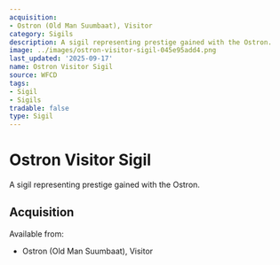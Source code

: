 ```yaml
---
acquisition:
- Ostron (Old Man Suumbaat), Visitor
category: Sigils
description: A sigil representing prestige gained with the Ostron.
image: ../images/ostron-visitor-sigil-045e95add4.png
last_updated: '2025-09-17'
name: Ostron Visitor Sigil
source: WFCD
tags:
- Sigil
- Sigils
tradable: false
type: Sigil
---
```


# Ostron Visitor Sigil

A sigil representing prestige gained with the Ostron.

## Acquisition

Available from:
- Ostron (Old Man Suumbaat), Visitor

